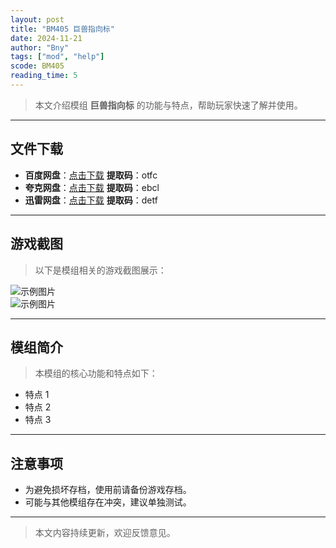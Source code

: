```yaml
---
layout: post
title: "BM405 巨兽指向标"
date: 2024-11-21
author: "Bny"
tags: ["mod", "help"]
scode: BM405
reading_time: 5
---
```


> 本文介绍模组 **巨兽指向标** 的功能与特点，帮助玩家快速了解并使用。

---





## 文件下载
- **百度网盘**：[点击下载](https://pan.baidu.com/s/1S0z-sLPp1Zw2PVxzEzlbhg?pwd=otfc)  **提取码**：otfc  
- **夸克网盘**：[点击下载](https://pan.quark.cn/s/cfc5d295abd7?pwd=ebcl)  **提取码**：ebcl  
- **迅雷网盘**：[点击下载](https://pan.xunlei.com/s/VOCCbY_2vU1rirZMkQoIIWD9A1?pwd=detf)  **提取码**：detf  

---

## 游戏截图
> 以下是模组相关的游戏截图展示：

![示例图片](https://example.com/screenshot1.jpg)  
![示例图片](https://example.com/screenshot2.jpg)

---

## 模组简介
> 本模组的核心功能和特点如下：
- 特点 1
- 特点 2
- 特点 3

---

## 注意事项
- 为避免损坏存档，使用前请备份游戏存档。
- 可能与其他模组存在冲突，建议单独测试。

---

> 本文内容持续更新，欢迎反馈意见。
